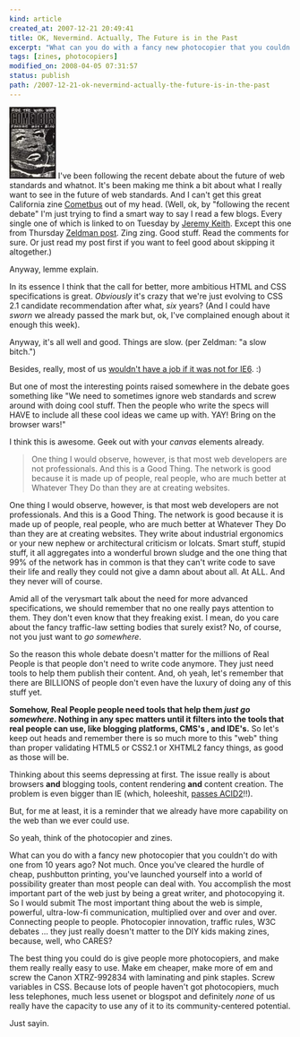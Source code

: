 ```yaml
---
kind: article
created_at: 2007-12-21 20:49:41
title: OK, Nevermind. Actually, The Future is in the Past
excerpt: "What can you do with a fancy new photocopier that you couldn't do with one from 10 years ago? Not much. Once you've cleared the hurdle of cheap, pushbutton printing, you've launched yourself into a world of possibility greater than most people can deal with. You accomplish the most important part of the web just by being a great writer, and photocopying it."
tags: [zines, photocopiers]
modified_on: 2008-04-05 07:31:57
status: publish 
path: /2007-12-21-ok-nevermind-actually-the-future-is-in-the-past
---
```


<img src='/images/cometbus.thumbnail.jpg' alt='Cometbus zine.' /> I've been following the recent debate about the future of web standards and whatnot. It's been making me think a bit about what I really want to see in the future of web standards. And I can't get this great California zine <a href="http://en.wikipedia.org/wiki/Cometbus">Cometbus</a> out of my head. (Well, ok, by "following the recent debate" I'm just trying to find a smart way to say I read a few blogs. Every single one of which is linked to on Tuesday by <a href="http://adactio.com/journal/1393/">Jeremy Keith</a>. Except this one from Thursday <a href="http://www.zeldman.com/">Zeldman post</a>. Zing zing. Good stuff. Read the comments for sure. Or just read my post first if you want to feel good about skipping it altogether.) 

Anyway, lemme explain.   

In its essence I think that the call for better, more ambitious HTML and CSS specifications is great. <em>Obviously</em> it's crazy that we're just evolving to CSS 2.1 candidate recommendation after what, <em>six</em> years? (And I could have <em>sworn</em> we already passed the mark but, ok, I've complained enough about it enough this week). 

Anyway, it's all well and good. Things are slow. (per Zeldman: "a slow bitch.") 

Besides, really, most of us <a href="http://static.flickr.com/113/316476217_f398bd6575.jpg">wouldn't have a job if it was not for IE6</a>.  :) 

But one of most the interesting points raised somewhere in the debate goes something like "We need to sometimes ignore web standards and screw around with doing cool stuff. Then the people who write the specs will HAVE to include all these cool ideas we came up with. YAY! Bring on the browser wars!"

I think this is awesome. Geek out with your <em>canvas</em> elements already.

<blockquote> One thing I would observe, however, is that most web developers are not professionals. And this is a Good Thing. The network is good because it is made up of people, real people, who are much better at Whatever They Do than they are at creating websites.</blockquote>

One thing I would observe, however, is that most web developers are not professionals. And this is a Good Thing. The network is good because it is made up of people, real people, who are much better at Whatever They Do than they are at creating websites. They write about industrial ergonomics or your new nephew or architectural criticism or lolcats. Smart stuff, stupid stuff, it all aggregates into a wonderful brown sludge and the one thing that 99% of the network has in common is that they can't write code to save their life and really they could not give a damn about about all. At ALL. And they never will of course. 

Amid all of the verysmart talk about the need for more advanced specifications, we should remember that no one really pays attention to them. They don't even know that they freaking exist. I mean, do you care about the fancy traffic-law setting bodies that surely exist? No, of course, not you just want to <em>go somewhere</em>. 

So the reason this whole debate doesn't matter for the millions of Real People is that people don't need to write code anymore. They just need tools to help them publish their content. And, oh yeah, let's remember that there are BILLIONS of people don't even have the luxury of doing any of this stuff yet.

<strong>Somehow, Real People people need tools that help them <em>just go somewhere</em>. Nothing in any spec matters until it filters into the tools that real people can use, like blogging platforms, CMS's , and IDE's.</strong> So let's keep out heads and remember there is so much more to this "web" thing than proper validating HTML5 or CSS2.1 or XHTML2 fancy things, as good as those will be.

Thinking about this seems depressing at first. The issue really is about browsers <strong>and</strong> blogging tools, content rendering <strong>and</strong> content creation. The problem is even bigger than IE (which, holeeshit, <a href="http://ajaxian.com/archives/ie-8-now-doesnt-trip-on-acid">passes ACID2</a>!!). 

But, for me at least, it is a reminder that we already have more capability on the web than we ever could use.

So yeah, think of the photocopier and zines.  

What can you do with a fancy new photocopier that you couldn't do with one from 10 years ago? Not much. Once you've cleared the hurdle of cheap, pushbutton printing, you've launched yourself into a world of possibility greater than most people can deal with. You accomplish the most important part of the web just by being a great writer, and photocopying it. So I would submit The most important thing about the web is simple, powerful, ultra-low-fi communication, multiplied over and over and over. Connecting people to people. Photocopier innovation, traffic rules, W3C debates ... they just really doesn't matter to the DIY kids making zines, because, well, who CARES?

The best thing you could do is give people more photocopiers, and make them really really easy to use. Make em cheaper, make more of em and screw the Canon XTRZ-992834 with laminating and pink staples. Screw variables in CSS. Because lots of people haven't got photocopiers, much less telephones, much less usenet or blogspot and definitely <em>none</em> of us really have the capacity to use any of it to its community-centered potential.

Just sayin.